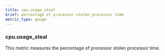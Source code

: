 ```yaml
---
title: cpu.usage_steal
brief: percentage of processor stolen processor time
metric_type: gauge
---
```

### cpu.usage_steal

This metric measures the percentage of processor stolen processor time.

